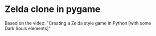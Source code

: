 # Zelda clone in pygame

Based on the video: "Creating a Zelda style game in Python [with some Dark Souls elements]"
